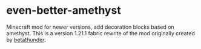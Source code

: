 # even-better-amethyst
Minecraft mod for newer versions, add decoration blocks based on amethyst.
This is a version 1.21.1 fabric rewrite of the mod originally created by [betathunder](https://github.com/FrozenHydrant).
